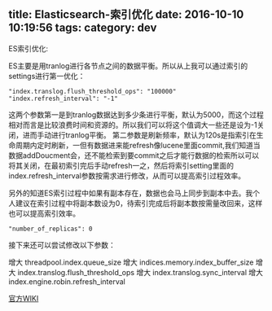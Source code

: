 title: Elasticsearch-索引优化
date: 2016-10-10 10:19:56
tags:
category: dev
---

ES索引优化:

ES主要是用tranlog进行各节点之间的数据平衡。所以从上我可以通过索引的settings进行第一优化：
```
"index.translog.flush_threshold_ops": "100000"
"index.refresh_interval": "-1"
```
这两个参数第一是到tranlog数据达到多少条进行平衡，默认为5000，而这个过程相对而言是比较浪费时间和资源的。所以我们可以将这个值调大一些还是设为-1关闭，进而手动进行tranlog平衡。
第二参数是刷新频率，默认为120s是指索引在生命周期内定时刷新，一但有数据进来能refresh像lucene里面commit,我们知道当数据addDoucment会，还不能检索到要commit之后才能行数据的检索所以可以将其关闭，在最初索引完后手动refresh一之，然后将索引setting里面的index.refresh_interval参数按需求进行修改，从而可以提高索引过程效率。

另外的知道ES索引过程中如果有副本存在，数据也会马上同步到副本中去。我个人建议在索引过程中将副本数设为0，待索引完成后将副本数按需量改回来，这样也可以提高索引效率。
```
"number_of_replicas": 0
```

接下来还可以尝试修改以下参数：

增大 threadpool.index.queue_size
增大 indices.memory.index_buffer_size
增大 index.translog.flush_threshold_ops
增大 index.translog.sync_interval
增大 index.engine.robin.refresh_interval

[官方WIKI](https://www.elastic.co/guide/en/elasticsearch/reference/current/index-modules.html)
